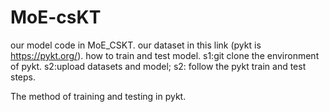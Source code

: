 # MoE-csKT
our model code in MoE_CSKT. our dataset in this link (pykt is https://pykt.org/). how to train and test model. s1:git clone the environment of pykt. s2:upload datasets and model; s2: follow the pykt train and test steps.

The method of training and testing in pykt.
